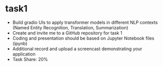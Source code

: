 # task1

- Build gradio UIs to apply transformer models in different
NLP contexts (Named Entity Recognition, Translation,
Summarization)
- Create and invite me to a GitHub repository for task 1
- Coding and presentation should be based on Jupyter
Notebook files (ipynb)
- Additional record and upload a screencast demonstrating
your application
- Task Share: 20%
